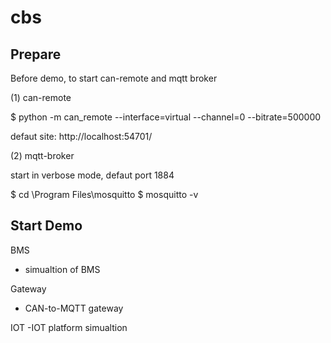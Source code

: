 # cbs

## Prepare
Before demo, to start can-remote and mqtt broker

(1) can-remote

$ python -m can_remote --interface=virtual --channel=0 --bitrate=500000

defaut site: http://localhost:54701/
 
(2) mqtt-broker

start in verbose mode, defaut port 1884

$ cd \Program Files\mosquitto
$ mosquitto -v 

## Start Demo
BMS 
  - simualtion of BMS

Gateway 
  - CAN-to-MQTT gateway

IOT 
  -IOT platform simualtion

